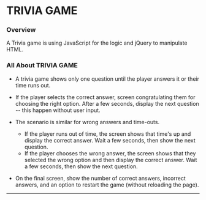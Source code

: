 # TRIVIA GAME

### Overview

A Trivia game is using JavaScript for the logic and jQuery to manipulate HTML. 

### All About TRIVIA GAME

* A trivia game shows only one question until the player answers it or their time runs out.

* If the player selects the correct answer, screen congratulating them for choosing the right option. After a few seconds, display the next question -- this happen without user input.

* The scenario is similar for wrong answers and time-outs.

  * If the player runs out of time, the screen shows that time's up and display the correct answer. Wait a few seconds, then show the next question.
  * If the player chooses the wrong answer, the screen shows that they selected the wrong option and then display the correct answer. Wait a few seconds, then show the next question.

* On the final screen, show the number of correct answers, incorrect answers, and an option to restart the game (without reloading the page).

- - -

